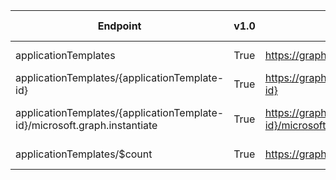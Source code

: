 | Endpoint | v1.0 | V1.0-Url | v1.0-Methods | v1.0-docs | beta | Beta-Url | Beta-Methods | Beta-Docs | Path | Root | Children | Segment |
| ----------| ----------| ----------| ----------| ----------| ----------| ----------| ----------| ----------| ----------| ----------| ----------| ----------|
| applicationTemplates| True| https://graph.microsoft.com/v1.0/applicationTemplates| Get| https://learn.microsoft.com/graph/api/applicationtemplate-list?view=graph-rest-1.0| True| https://graph.microsoft.com/beta/applicationTemplates| Get| https://learn.microsoft.com/graph/api/applicationtemplate-list?view=graph-rest-beta| applicationTemplates| applicationTemplates| 2| applicationTemplates|
| applicationTemplates/{applicationTemplate-id}| True| https://graph.microsoft.com/v1.0/applicationTemplates/{applicationTemplate-id}| Get| https://learn.microsoft.com/graph/api/applicationtemplate-get?view=graph-rest-1.0| True| https://graph.microsoft.com/beta/applicationTemplates/{applicationTemplate-id}| Get| https://learn.microsoft.com/graph/api/applicationtemplate-get?view=graph-rest-beta| applicationTemplates {applicationTemplate-id}| applicationTemplates| 1| {applicationTemplate-id}|
| applicationTemplates/{applicationTemplate-id}/microsoft.graph.instantiate| True| https://graph.microsoft.com/v1.0/applicationTemplates/{applicationTemplate-id}/microsoft.graph.instantiate| Post| https://learn.microsoft.com/graph/api/applicationtemplate-instantiate?view=graph-rest-1.0| True| https://graph.microsoft.com/beta/applicationTemplates/{applicationTemplate-id}/microsoft.graph.instantiate| Post| https://learn.microsoft.com/graph/api/applicationtemplate-instantiate?view=graph-rest-beta| applicationTemplates {applicationTemplate-id} microsoft.graph.instantiate| applicationTemplates| 0| microsoft.graph.instantiate|
| applicationTemplates/$count| True| https://graph.microsoft.com/v1.0/applicationTemplates/$count| Get| | True| https://graph.microsoft.com/beta/applicationTemplates/$count| Get| | applicationTemplates $count| applicationTemplates| 0| $count|
